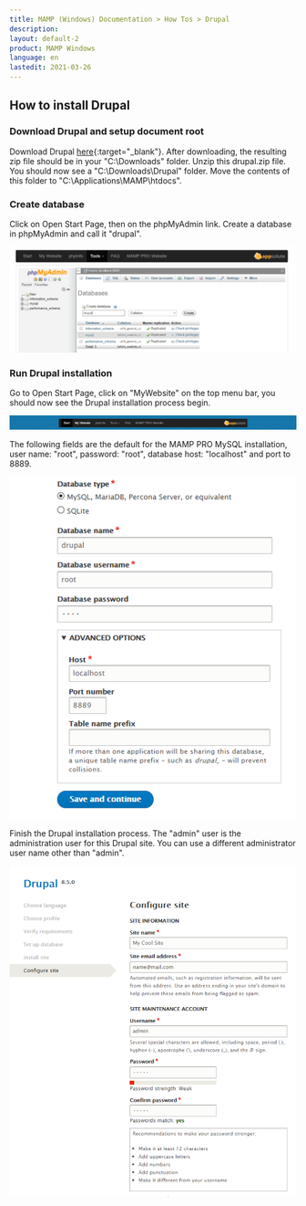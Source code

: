 ```yaml
---
title: MAMP (Windows) Documentation > How Tos > Drupal
description: 
layout: default-2
product: MAMP Windows
language: en
lastedit: 2021-03-26
---
```


## How to install Drupal

### Download Drupal and setup document root

Download Drupal [here](https://drupal.org){:target="_blank"}. After downloading, the resulting zip file should be in your "C:\Downloads" folder. Unzip this drupal.zip file. You should now see a "C:\Downloads\Drupal" folder. Move the contents of this folder to "C:\Applications\MAMP\htdocs".

### Create database

Click on Open Start Page, then on the phpMyAdmin link. Create a database in phpMyAdmin and call it "drupal".

![MAMP](/en/MAMP-Windows/How-Tos/Drupal/phpMyAdminDrupal.png)

### Run Drupal installation

Go to Open Start Page, click on "MyWebsite" on the top menu bar, you should now see the Drupal installation process begin.

![MAMP](/en/MAMP-Windows/How-Tos/Drupal/MyWebsiteLink.png)

The following fields are the default for the MAMP PRO MySQL installation, user name: "root", password: "root", database host: "localhost" and port to 8889.

![MAMP](/en/MAMP-Windows/How-Tos/Drupal/drupalWizard1.png)

Finish the Drupal installation process. The "admin" user is the administration user for this Drupal site. You can use a different administrator user name other than "admin".

![MAMP](/en/MAMP-Windows/How-Tos/Drupal/drupalWizard2.png)